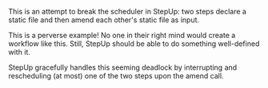 This is an attempt to break the scheduler in StepUp:
two steps declare a static file and then amend each other's static file as input.

This is a perverse example! No one in their right mind would create a workflow like this.
Still, StepUp should be able to do something well-defined with it.

StepUp gracefully handles this seeming deadlock by interrupting and rescheduling (at most)
one of the two steps upon the amend call.
